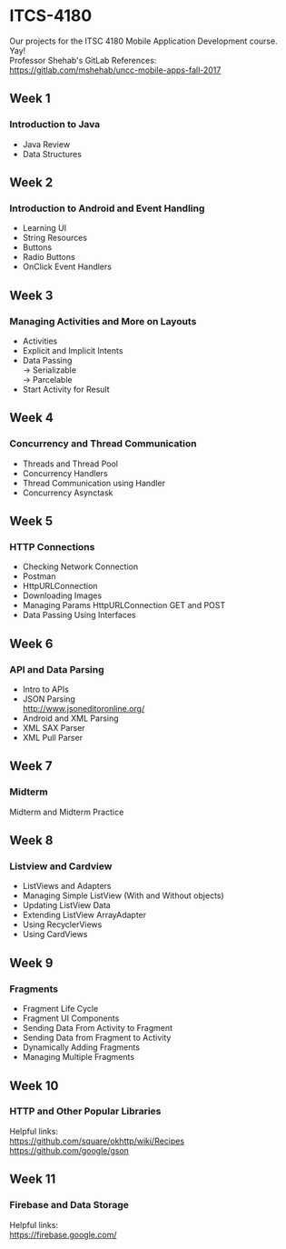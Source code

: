 # ITCS-4180
Our projects for the ITSC 4180 Mobile Application Development course. Yay!  
Professor Shehab's GitLab References:  
https://gitlab.com/mshehab/uncc-mobile-apps-fall-2017

## Week 1  
### Introduction to Java
* Java Review  
* Data Structures

## Week 2  
### Introduction to Android and Event Handling
* Learning UI  
* String Resources  
* Buttons  
* Radio Buttons  
* OnClick Event Handlers  

## Week 3  
### Managing Activities and More on Layouts
* Activities  
* Explicit and Implicit Intents  
* Data Passing  
   -> Serializable  
   -> Parcelable  
* Start Activity for Result

## Week 4  
### Concurrency and Thread Communication  
* Threads and Thread Pool  
* Concurrency Handlers  
* Thread Communication using Handler  
* Concurrency Asynctask  

## Week 5  
### HTTP Connections  
* Checking Network Connection  
* Postman  
* HttpURLConnection  
* Downloading Images  
* Managing Params HttpURLConnection GET and POST  
* Data Passing Using Interfaces

## Week 6  
### API and Data Parsing  
* Intro to APIs  
* JSON Parsing  
    http://www.jsoneditoronline.org/  
* Android and XML Parsing  
* XML SAX Parser  
* XML Pull Parser  

## Week 7  
### Midterm  
Midterm and Midterm Practice

## Week 8  
### Listview and Cardview  
* ListViews and Adapters  
* Managing Simple ListView (With and Without objects)  
* Updating ListView Data  
* Extending ListView ArrayAdapter  
* Using RecyclerViews  
* Using CardViews

## Week 9  
### Fragments  
* Fragment Life Cycle  
* Fragment UI Components  
* Sending Data From Activity to Fragment  
* Sending Data from Fragment to Activity  
* Dynamically Adding Fragments  
* Managing Multiple Fragments  

## Week 10  
### HTTP and Other Popular Libraries
Helpful links:  
https://github.com/square/okhttp/wiki/Recipes  
https://github.com/google/gson  

## Week 11  
### Firebase and Data Storage
Helpful links:  
https://firebase.google.com/  


